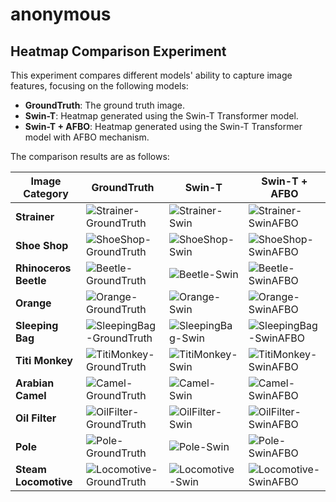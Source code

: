 # anonymous

## Heatmap Comparison Experiment

This experiment compares different models' ability to capture image features, focusing on the following models:
- **GroundTruth**: The ground truth image.
- **Swin-T**: Heatmap generated using the Swin-T Transformer model.
- **Swin-T + AFBO**: Heatmap generated using the Swin-T Transformer model with AFBO mechanism.

The comparison results are as follows:

| Image Category      | GroundTruth  | Swin-T  | Swin-T + AFBO  |
|---------------------|--------------|---------|----------------|
| **Strainer** | ![Strainer-GroundTruth](link-to-groundtruth-image) | ![Strainer-Swin](link-to-swin-image) | ![Strainer-SwinAFBO](link-to-swin-afbo-image) |
| **Shoe Shop**  | ![ShoeShop-GroundTruth](link-to-groundtruth-image) | ![ShoeShop-Swin](link-to-swin-image) | ![ShoeShop-SwinAFBO](link-to-swin-afbo-image) |
| **Rhinoceros Beetle** | ![Beetle-GroundTruth](link-to-groundtruth-image) | ![Beetle-Swin](link-to-swin-image) | ![Beetle-SwinAFBO](link-to-swin-afbo-image) |
| **Orange** | ![Orange-GroundTruth](link-to-groundtruth-image) | ![Orange-Swin](link-to-swin-image) | ![Orange-SwinAFBO](link-to-swin-afbo-image) |
| **Sleeping Bag** | ![SleepingBag-GroundTruth](link-to-groundtruth-image) | ![SleepingBag-Swin](link-to-swin-image) | ![SleepingBag-SwinAFBO](link-to-swin-afbo-image) |
| **Titi Monkey** | ![TitiMonkey-GroundTruth](link-to-groundtruth-image) | ![TitiMonkey-Swin](link-to-swin-image) | ![TitiMonkey-SwinAFBO](link-to-swin-afbo-image) |
| **Arabian Camel** | ![Camel-GroundTruth](link-to-groundtruth-image) | ![Camel-Swin](link-to-swin-image) | ![Camel-SwinAFBO](link-to-swin-afbo-image) |
| **Oil Filter** | ![OilFilter-GroundTruth](link-to-groundtruth-image) | ![OilFilter-Swin](link-to-swin-image) | ![OilFilter-SwinAFBO](link-to-swin-afbo-image) |
| **Pole** | ![Pole-GroundTruth](link-to-groundtruth-image) | ![Pole-Swin](link-to-swin-image) | ![Pole-SwinAFBO](link-to-swin-afbo-image) |
| **Steam Locomotive** | ![Locomotive-GroundTruth](link-to-groundtruth-image) | ![Locomotive-Swin](link-to-swin-image) | ![Locomotive-SwinAFBO](link-to-swin-afbo-image) |
